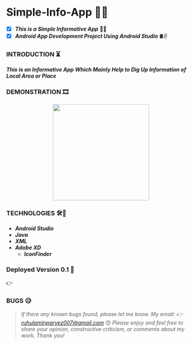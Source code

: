 # Simple-Info-App 📲🧩
- [X] __*This is a Simple Informative App*__ 🧾📌
- [X] __*Android App Development Project Using Android Studio*__ 🛢✌

### INTRODUCTION ⏳
__*This is an Informative App Which Mainly Help to Dig Up Information of Local Area or Place*__ 


### DEMONSTRATION 🎞

<p align="center">
  <img width="256" src="https://github.com/Ruhul12/Simple-Info-App/blob/main/BUIS.gif">
</p>


### TECHNOLOGIES 🛠🚀

* __*Android Studio*__
* __*Java*__
* __*XML*__
* __*Adobe XD*__
    * __*IconFinder*__

### Deployed Version 0.1 💉

👉

### BUGS 😥

>  *If there any known bugs found, please let me know. My email: 👉 ruhulaminparvez007@gmail.com* 😊
> *Please enjoy
and feel free to share your opinion, constructive criticism, or comments about my work. Thank you!*

